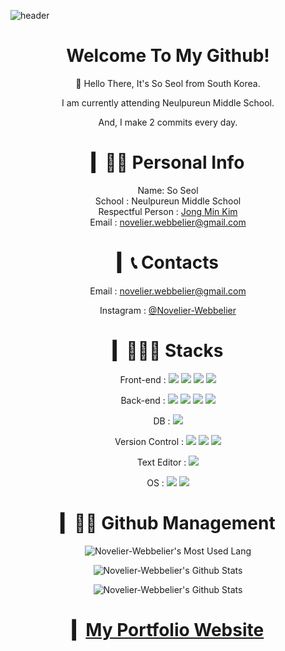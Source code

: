 ![header](https://capsule-render.vercel.app/api?type=waving&section=footer&color=timeGradient&height=250&text=So%20Seol&fontAlign=65&fontAlignY=70&desc=Novelier%20Webbelier&descSize=25&descAlign=74&descAlignY=85&animation=fadeIn)

<div align="center">

# Welcome To My Github!

👋 Hello There, It's So Seol from South Korea.

I am currently attending Neulpureun Middle School.

And, I make 2 commits every day.

# ▎🙆🏻 Personal Info

  Name: So Seol<br>
  School : Neulpureun Middle School<br>
  Respectful Person : [Jong Min Kim](https://github.com/cmiscm)<br>
  Email : novelier.webbelier@gmail.com<br>

# ▎📞 Contacts

  Email : novelier.webbelier@gmail.com

  Instagram : [@Novelier-Webbelier](https://www.instagram.com/novelier_webbelier/)

# ▎🧑🏻‍💻 Stacks

  <!-- HTML, CSS, JavaScript -->
  Front-end : 
    <span><img src="https://img.shields.io/badge/HTML-e34c26?style=flat&logo=html5&logoColor=white"></span>
    <span><img src="https://img.shields.io/badge/CSS-264de4?style=flat&logo=css3&logoColor=white"></span>
    <span><img src="https://img.shields.io/badge/Scss-C46092?style=flat&logo=Sass&logoColor=white"></span>
    <span><img src="https://img.shields.io/badge/JavaScript-f0db4f?style=flat&logo=JavaScript&logoColor=white"></span>

  Back-end : 
    <!-- Python, Express, NodeJS, Pug -->
    <span><img src="https://img.shields.io/badge/Python-4477ba?style=flat&logo=Python&logoColor=white"></span>
    <span><img src="https://img.shields.io/badge/Express-002663?style=flat&logo=express&logoColor=white"></span>
    <span><img src="https://img.shields.io/badge/NodeJS-3c873a?style=flat&logo=node&logoColor=white"></span>
    <span><img src="https://img.shields.io/badge/Pug-a2866b?style=flat&logo=Pug&logoColor=white"></span>

  DB : 
    <!-- MongoDB -->
    <span><img src="https://img.shields.io/badge/MongoDB-3FA037?style=flat&logo=mongoDB&logoColor=white"></span>

  Version Control :
    <!-- Git, Github -->
    <span><img src="https://img.shields.io/badge/Git-f34f29?style=flat&logo=git&logoColor=white"></span>
    <span><img src="https://img.shields.io/badge/Github-333?style=flat&logo=Github&logoColor=white"></span>
    <span><img src="https://img.shields.io/badge/Source%20Tree-0052cc?style=flat&logo=sourcetree&logoColor=white"></span>

  Text Editor : 
    <!-- Visual Studio Code -->
    <span><img src="https://img.shields.io/badge/Visual%20Studio%20Code-0078d7?style=flat&logo=Visual%20Studio%20Code&logoColor=white"></span>

  OS : 
    <!-- Windows, acOS -->
    <span><img src="https://img.shields.io/badge/Windows-00a1f1?style=flat&logo=Windows&logoColor=white"></span>
    <span><img src="https://img.shields.io/badge/MacOS-000000?style=flat&logo=Apple&logoColor=white"></span>

# ▎💇🏻 Github Management

![Novelier-Webbelier's Most Used Lang](https://github-readme-stats.vercel.app/api/top-langs/?username=Novelier-Webbelier&layout=compact&theme=nightowl&langs_count=10)

![Novelier-Webbelier's Github Stats](https://github-readme-stats.vercel.app/api?username=novelier-webbelier&show_icons=true&theme=nightowl)

![Novelier-Webbelier's Github Stats](https://github-readme-streak-stats.herokuapp.com/?user=Novelier-Webbelier&&theme=nightowl)

# ▎[My Portfolio Website](https://Novelier-Webbelier.github.io)

</div>
